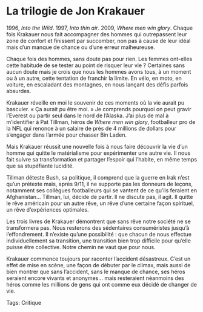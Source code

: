# La trilogie de Jon Krakauer

1996, *Into the Wild*. 1997, *Into thin air*. 2009, *Where men win glory*. Chaque fois Krakauer nous fait accompagner des hommes qui outrepassent leur zone de confort et finissent par succomber, non pas à cause de leur idéal mais d’un manque de chance ou d’une erreur malheureuse.<span id="more-13977"></span>

Chaque fois des hommes, sans doute pas pour rien. Les femmes ont-elles cette habitude de se tester au point de risquer leur vie ? Certaines sans aucun doute mais je crois que nous les hommes avons tous, à un moment ou à un autre, cette tentation de franchir la limite. En vélo, en moto, en voiture, en escaladant des montagnes, en nous lançant des défis parfois absurdes.

Krakauer réveille en moi le souvenir de ces moments où la vie aurait pu basculer. « Ça aurait pu être moi. » Je comprends pourquoi on peut gravir l’Everest ou partir seul dans le nord de l’Alaska. J’ai plus de mal à m’identifier à Pat Tillman, héros de *Where men win glory*, footballeur pro de la NFL qui renonce à un salaire de près de 4 millions de dollars pour s’engager dans l’armée pour chasser Bin Laden.

Mais Krakauer réussit une nouvelle fois à nous faire découvrir la vie d’un homme qui quitte le matérialisme pour expérimenter une autre vie. Il nous fait suivre sa transformation et partager l’espoir qui l’habite, en même temps que sa stupéfiante lucidité.

Tillman déteste Bush, sa politique, il comprend que la guerre en Irak n’est qu’un prétexte mais, après 9/11, il ne supporte pas les donneurs de leçons, notamment ses collègues footballeurs qui se vantent de ce qu’ils feraient en Afghanistan… Tillman, lui, décide de partir. Il ne discute pas, il agit. Il quitte le rêve américain pour un autre rêve, un rêve d’une certaine façon spirituel, un rêve d’expériences optimales.

Les trois livres de Krakauer démontrent que sans rêve notre société ne se transformera pas. Nous resterons des sédentaires consuméristes jusqu’à l’effondrement. Il n’existe qu’une possibilité : que chacun de nous effectue individuellement sa transition, une transition bien trop difficile pour qu’elle puisse être collective. Notre chemin ne vaut que pour nous.

Krakauer commence toujours par raconter l’accident désastreux. C’est un effet de mise en scène, une façon de débuter par le climax, mais aussi de bien montrer que sans l’accident, sans le manque de chance, ses héros seraient encore vivants et anonymes… mais resteraient néanmoins des héros comme les millions de gens qui ont comme eux décidé de changer de vie.

Tags: Critique